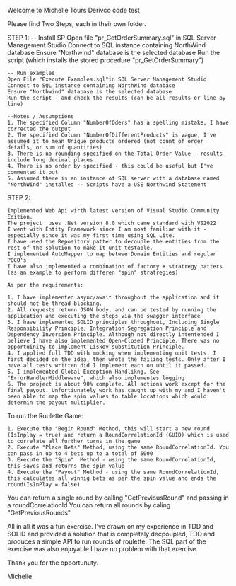 Welcome to Michelle Tours Derivco code test

Please find Two Steps, each in their own folder.


STEP 1:
	-- Install SP
	Open  file "pr_GetOrderSummary.sql" in SQL Server Management Studio 
	Connect to SQL instance containing NorthWind database
	Ensure "Northwind" database is the selected database
	Run the script (which installs the stored procedure "pr_GetOrderSummary")

	-- Run examples 
	Open File "Execute Examples.sql"in SQL Server Management Studio 
	Connect to SQL instance containing NorthWind database
	Ensure "Northwind" database is the selected database
	Run the script - and check the results (can be all results or line by line)

	--Notes / Assumptions	
	1. The specified Column "NumberOfOders" has a spelling mistake, I have corrected the output
	2. The specified Column "NumberOfDifferentProducts" is vague, I've assumed it to mean Unique products ordered (not count of order details, or sum of quantities)
	3. There is no rounding specified on the Total Order Value - results include long decimal places
	4. There is no order by specified - this could be useful but I've commented it out
	5. Assumed there is an instance of SQL server with a database named "NorthWind" installed -- Scripts have a USE Northwind Statement

STEP 2:

	Implemented Web Api wirth latest version of Visual Studio Community Edition.
	The project  uses .Net version 8.0 which came standard with VS2022
	I went with Entity Framework since I am most familiar with it - especially since it was my first time using SQL Lite.
	I have used the Repository patter to decouple the entities from the rest of the solution to make it unit testable.
	I implemented AutoMapper to map betwee Domain Entities and regular POCO's
	I have also implemented a combination of factory + stratregy patters (as an example to perform differen "spin" stratregies)

	As per the requirements:
	
	1. I have implemented async/await throughout the application and it should not be thread blocking.
	2. All requests return JSON body, and can be tested by running the application and executing the steps via the swagger interface
	3. I have implemented SOLID principles throughout, Including Single Responsibility Principle, Integration Segregation Principle and Dependency Inversion Principle. Although not directly intentended I believe I have also implemented Open-Closed Principle. There was no opportuinity to implement Liskov substitution Principle.
	4. I applied full TDD with mocking when implementing unit tests. I first decided on the idea, then wrote the failing tests. Only after I have all tests written did I implement each on until it passed. 
	5. I implemented Global Exception Handlikng, See "ErrorHandlerMiddleware", which also implementes logging
	6. The project is about 90% complete. All actions work except for the final payout. Unfortiunately work has caught up with my and I haven't been able to map the spin values to table locations which would determin the payout multiplier. 


To run the Roulette Game:

	1. Execute the "Begin Round" Method, this will start a new round (IsInplay = true) and return a RoundCorrelationId (GUID) which is used to correlate all further turns in the game
	2. Execute "Place Bets" Method, using the same RoundCorrelationId. You can pass in up to 4 bets up to a total of 5000
	3. Execute the "Spin"  Method - using the same RoundCorrelationId, this saves and returns the spin value
	4. Execute the "Payout" Method - using the same RoundCorrelationId, this calculates all winnig bets as per the spin value and ends the round(IsInPlay = false)

You can return a single round by calling "GetPreviousRound" and passing in a roundCorrelationId
You can return all rounds by caling "GetPreviousRounds"




All in all it was a fun exercise. I've drawn on my experience in TDD and SOLID and provided a solution that is completely decpoupled, TDD and produces a simple API to run rounds of roulette. The SQL part of the exercise was also enjoyable I have no problem with that exercise.

Thank you for the opportunuty.

Michelle

